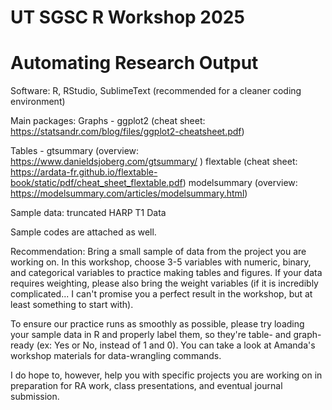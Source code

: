 # UT SGSC R Workshop 2025

# Automating Research Output

Software: R, RStudio, SublimeText (recommended for a cleaner coding environment)

Main packages: 
Graphs  - 
ggplot2   (cheat sheet: https://statsandr.com/blog/files/ggplot2-cheatsheet.pdf)

Tables  - 
gtsummary (overview: https://www.danieldsjoberg.com/gtsummary/ ) 
flextable (cheat sheet: https://ardata-fr.github.io/flextable-book/static/pdf/cheat_sheet_flextable.pdf)
modelsummary (overview: https://modelsummary.com/articles/modelsummary.html)

Sample data: truncated HARP T1 Data

Sample codes are attached as well. 

Recommendation: Bring a small sample of data from the project you are working on. In this workshop, choose 3-5 variables with numeric, binary, and categorical variables to practice making tables and figures. If your data requires weighting, please also bring the weight variables (if it is incredibly complicated... I can't promise you a perfect result in the workshop, but at least something to start with). 

To ensure our practice runs as smoothly as possible, please try loading your sample data in R and properly label them, so they're table- and graph-ready (ex: Yes or No, instead of 1 and 0). You can take a look at Amanda's workshop materials for data-wrangling commands. 

I do hope to, however, help you with specific projects you are working on in preparation for RA work, class presentations, and eventual journal submission. 

